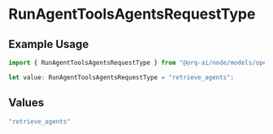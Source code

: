 # RunAgentToolsAgentsRequestType

## Example Usage

```typescript
import { RunAgentToolsAgentsRequestType } from "@orq-ai/node/models/operations";

let value: RunAgentToolsAgentsRequestType = "retrieve_agents";
```

## Values

```typescript
"retrieve_agents"
```